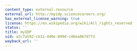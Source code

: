 ```yaml
---
content_type: external-resource
external_url: http://myidp.sciencecareers.org/
has_external_license_warning: true
license: https://en.wikipedia.org/wiki/All_rights_reserved
status: ''
title: myIDP
uid: a2c7a592-cb11-440e-899d-c46ea867d773
wayback_url: ''
---
```

